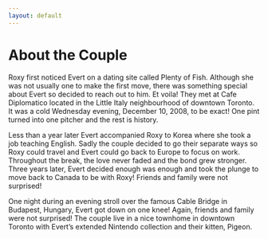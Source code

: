 ```yaml
---
layout: default
---
```


About the Couple
================

Roxy first noticed Evert on a dating site called Plenty of Fish. Although she was not usually one to make the first move, there was something special about Evert so decided to reach out to him. Et voila! They met at Cafe Diplomatico located in the Little Italy neighbourhood of downtown Toronto. It was a cold Wednesday evening, December 10, 2008, to be exact! One pint turned into one pitcher and the rest is history. 

Less than a year later Evert accompanied Roxy to Korea where she took a job teaching English. Sadly the couple decided to go their separate ways so Roxy could travel and Evert could go back to Europe to focus on work. Throughout the break, the love never faded and the bond grew stronger. Three years later, Evert decided enough was enough and took the plunge to move back to Canada to be with Roxy! Friends and family were not surprised! 

One night during an evening stroll over the famous Cable Bridge in Budapest, Hungary, Evert got down on one knee! Again, friends and family were not surprised! The couple live in a nice townhome in downtown Toronto with Evert’s extended Nintendo collection and their kitten, Pigeon.

